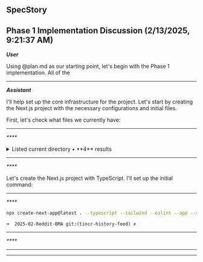 ## SpecStory

## Phase 1 Implementation Discussion (2/13/2025, 9:21:37 AM)

_**User**_

Using @plan.md as our starting point, let's begin with the Phase 1 implementation. All of the 

---

_**Assistant**_

I'll help set up the core infrastructure for the project. Let's start by creating the Next.js project with the necessary configurations and initial files.

First, let's check what files we currently have:

---

_****_

<details>
            <summary>Listed current directory • **4** results</summary>
        
| Name |
|-------|
| 📄 `.git` |
| 📄 `history-feed` |
| 📄 `.specstory` |
| 📄 `README.md` |

</details>

---

_****_



Let's create the Next.js project with TypeScript. I'll set up the initial command:

---

_****_

```bash
npx create-next-app@latest . --typescript --tailwind --eslint --app --src-dir --import-alias "@/*"
```

```
➜  2025-02-Reddit-BMA git:(tincr-history-feed) ✗
```

---

_****_



---



---

